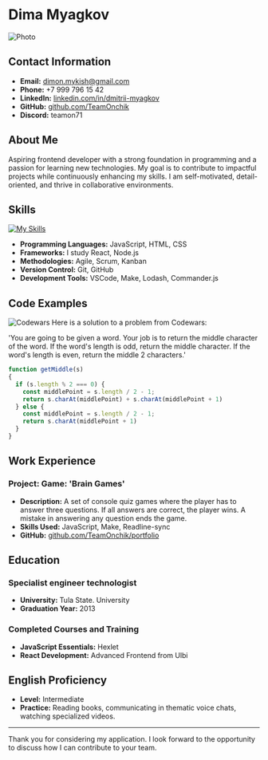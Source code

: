 # Dima Myagkov

![Photo](https://drive.google.com/file/d/1Ww4ziNrEpk5Okv8Muo3PPP3tLKK0e_Dy/view?usp=sharing)

## Contact Information
- **Email:** dimon.mykish@gmail.com
- **Phone:** +7 999 796 15 42
- **LinkedIn:** [linkedin.com/in/dmitrii-myagkov](https://www.linkedin.com/in/dmitrii-myagkov-8883001a0/)
- **GitHub:** [github.com/TeamOnchik](https://github.com/TeamOnchik)
- **Discord:** teamon71

## About Me
Aspiring frontend developer with a strong foundation in programming and a passion for learning new technologies. My goal is to contribute to impactful projects while continuously enhancing my skills. I am self-motivated, detail-oriented, and thrive in collaborative environments.

## Skills

[![My Skills](https://skillicons.dev/icons?i=js,html,css,figma,git,ps,github,react,ts&perline=3)](https://skillicons.dev)

- **Programming Languages:** JavaScript, HTML, CSS
- **Frameworks:** I study React, Node.js
- **Methodologies:** Agile, Scrum, Kanban
- **Version Control:** Git, GitHub
- **Development Tools:** VSCode, Make, Lodash, Commander.js

## Code Examples

![Codewars](https://www.codewars.com/users/TeamOnchik/badges/small)
Here is a solution to a problem from Codewars:

'You are going to be given a word. Your job is to return the middle character of the word. If the word's length is odd, return the middle character. If the word's length is even, return the middle 2 characters.'

```javascript
function getMiddle(s)
{
  if (s.length % 2 === 0) {
    const middlePoint = s.length / 2 - 1;
    return s.charAt(middlePoint) + s.charAt(middlePoint + 1)
  } else {
    const middlePoint = s.length / 2 - 1;
    return s.charAt(middlePoint + 1)
  }
}
```

## Work Experience
### Project: Game: 'Brain Games'
- **Description:** A set of console quiz games where the player has to answer three questions. If all answers are correct, the player wins. A mistake in answering any question ends the game.
- **Skills Used:** JavaScript, Make, Readline-sync
- **GitHub:** [github.com/TeamOnchik/portfolio](https://github.com/TeamOnchik/frontend-project-44)

## Education
### Specialist engineer technologist
- **University:** Tula State. University
- **Graduation Year:** 2013

### Completed Courses and Training
- **JavaScript Essentials:** Hexlet
- **React Development:** Advanced Frontend from Ulbi

## English Proficiency
- **Level:** Intermediate
- **Practice:** Reading books, communicating in thematic voice chats, watching specialized videos.

---

Thank you for considering my application. I look forward to the opportunity to discuss how I can contribute to your team.
